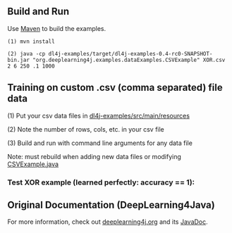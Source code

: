 ## Build and Run

Use [Maven](https://maven.apache.org/) to build the examples. 

```
(1) mvn install

(2) java -cp dl4j-examples/target/dl4j-examples-0.4-rc0-SNAPSHOT-bin.jar "org.deeplearning4j.examples.dataExamples.CSVExample" XOR.csv 2 6 250 .1 1000
```
## Training on custom .csv (comma separated) file data
(1) Put your csv data files in [dl4j-examples/src/main/resources](https://github.com/jsa41394/DeepLearning4Java-CSV-Data-Eg/tree/master/dl4j-examples/src/main/resources)

(2) Note the number of rows, cols, etc. in your csv file

(3) Build and run with command line arguments for any data file

Note: must rebuild when adding new data files or modifying [CSVExample.java](https://github.com/jsa41394/DeepLearning4Java-CSV-Data-Eg/blob/master/dl4j-examples/src/main/java/org/deeplearning4j/examples/dataExamples/CSVExample.java)

### Test XOR example (learned perfectly: accuracy == 1):
 

## Original Documentation (DeepLearning4Java)
For more information, check out [deeplearning4j.org](http://deeplearning4j.org/) and its [JavaDoc](http://deeplearning4j.org/doc/).

